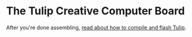 # The Tulip Creative Computer Board


After you're done assembling, [read about how to compile and flash Tulip](tulip_flashing.md).
